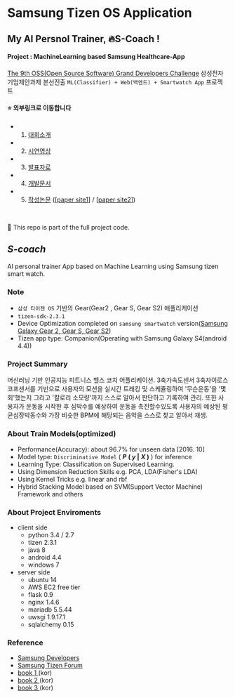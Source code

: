 # Samsung Tizen OS Application
## My AI Persnol Trainer, 🔥S-Coach !
#### Project : MachineLearning based Samsung Healthcare-App
[The 9th OSS(Open Source Software) Grand Developers Challenge](https://www.oss.kr/notice/show/6008d9bc-66f0-4373-a9df-19a8973c7038) 삼성전자 기업제안과제 본선진출 `ML(Classifier) + Web(백엔드) + Smartwatch App` 프로젝트

#### ⭐ 외부링크로 이동합니다
* 1. [대회소개](https://www.oss.kr/notice/show/6008d9bc-66f0-4373-a9df-19a8973c7038)
* 2. [시연영상](https://youtu.be/p5vPWqi1B6w)
* 3. [발표자료](https://www.slideshare.net/SuHyunCho2/sws-56703648#1)
* 4. [개발문서](https://www.slideshare.net/secret/bsfNKp1uR5Y1q8)
* 5. [작성논문](https://www.slideshare.net/SuHyunCho2/recognition-of-anaerobic-based-on-machine-learning-using-smart-watch-sensor-data) ([[paper site1](https://www.semanticscholar.org/paper/Recognition-of-Anaerobic-based-on-Machine-Learning-Cho-Lee/b09e29cb5e33519be01e7fa9fe4d486903b73721)] / [[paper site2](https://www.researchgate.net/publication/312408156_Recognition_of_Anaerobic_based_on_Machine_Learning_using_Smart_Watch_Sensor_Data)])

<br>


:rocket: This repo is part of the full project code.

## __*S-coach*__ 
AI personal trainer App based on Machine Learning using Samsung tizen smart watch.

### Note
* `삼성 타이젠 OS` 기반의 Gear(Gear2 , Gear S, Gear S2)  애플리케이션
* `tizen-sdk-2.3.1`
* Device Optimization completed on `samsung smartwatch` version([Samsung Galaxy Gear 2, Gear S, Gear S2](https://developer.samsung.com/galaxy-watch))
* Tizen app type: Companion(Operating with Samsung Galaxy S4(android 4.4))

### Project Summary
머신러닝 기반 인공지능 피트니스 헬스 코치 어플리케이션.
3축가속도센서 3축자이로스코프센서를 기반으로 사용자의 모션을 실시간 트래킹 및 스케쥴링하여 '무슨운동'을 '몇회'했는지 그리고 '칼로리 소모량'까지 스스로 알아서 판단하고 기록하여 관리.
또한 사용자가 운동을 시작한 후 심박수를 예상하여 운동을 촉진할수있도록 사용자의 예상된 평균심장박동수와 가장 비슷한 BPM에 해당되는 음악을 스스로 찾고 알아서 재생.

### About Train Models(__optimized__)
* Performance(Accuracy): about 96.7% for unseen data [2016. 10] 
* Model type: `Discriminative Model` ( **_P_** **( _y_ | _X_ )** ) for inference
* Learning Type: Classification on Supervised Learning.
* Using Dimension Reduction Skills e.g. PCA, LDA(Fisher's LDA)
* Using Kernel Tricks e.g. linear and rbf
* Hybrid Stacking Model based on SVM(Support Vector Machine) Framework and others 

### About Project Enviroments
* client side
  * python 3.4 / 2.7
  * tizen 2.3.1
  * java 8
  * android 4.4
  * windows 7
* server side
  * ubuntu 14
  * AWS EC2 free tier
  * flask 0.9
  * nginx 1.4.6
  * mariadb 5.5.44
  * uwsgi 1.9.17.1
  * sqlalchemy 0.15

### Reference
* [Samsung Developers](https://developer.samsung.com/forum/android/samsung-sdk?boardName=SDK&searchSubIdAll=&searchSubId=&searchType=ALL&listLines=40&searchText=tizen)
* [Samsung Tizen Forum](https://www.samsungtizenforum.com/)
* [book 1 ](http://www.hanbit.co.kr/store/books/look.php?p_code=E6459056874)(kor)
* [book 2 ](http://book.interpark.com/product/BookDisplay.do?_method=detail&sc.saNo=001&sc.prdNo=216774259&gclid=Cj0KCQiAurjgBRCqARIsAD09sg9bcVJnPhp9QvONk9QuGJJkgvZu5jHmehbMiu0mpuM1Kui5vAN8-kcaArDxEALw_wcB&product2017=true)(kor)
* [book 3 ](http://www.yes24.com/24/goods/16022321)(kor)

